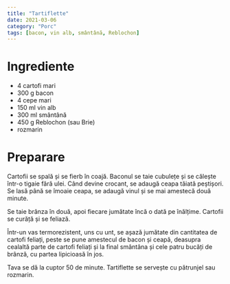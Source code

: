 ```yaml
---
title: "Tartiflette"
date: 2021-03-06
category: "Porc"
tags: [bacon, vin alb, smântână, Reblochon]
---
```


# Ingrediente
* 4 cartofi mari
* 300 g bacon
* 4 cepe mari
* 150 ml vin alb
* 300 ml smântână
* 450 g Reblochon (sau Brie)
* rozmarin

# Preparare
Cartofii se spală și se fierb în coajă. Baconul se taie cubulețe și se călește într-o tigaie fără ulei. Când devine crocant, se adaugă ceapa tăiată peștișori. Se lasă până se îmoaie ceapa, se adaugă vinul și se mai amestecă două minute.

Se taie brânza în două, apoi fiecare jumătate încă o dată pe înălțime. Cartofii se curăță și se feliază.

Într-un vas termorezistent, uns cu unt, se așază jumătate din cantitatea de cartofi feliați, peste se pune amestecul de bacon și ceapă, deasupra cealaltă parte de cartofi feliați și la final smântâna și cele patru bucăți de brânză, cu partea lipicioasă în jos.

Tava se dă la cuptor 50 de minute. Tartiflette se servește cu pătrunjel sau rozmarin.
